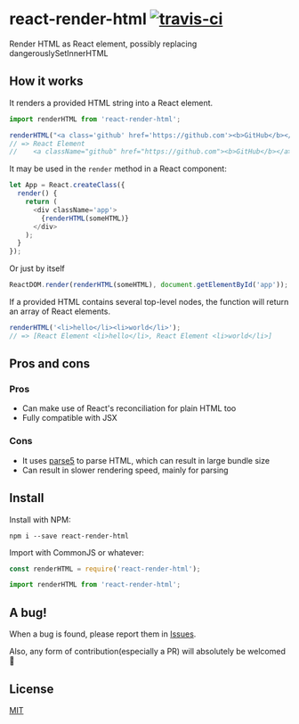 # react-render-html [![travis-ci](https://travis-ci.org/utatti/react-render-html.svg)](https://travis-ci.org/utatti/react-render-html)

Render HTML as React element, possibly replacing dangerouslySetInnerHTML

## How it works

It renders a provided HTML string into a React element.

```js
import renderHTML from 'react-render-html';

renderHTML("<a class='github' href='https://github.com'><b>GitHub</b></a>")
// => React Element
//    <a className="github" href="https://github.com"><b>GitHub</b></a>
```

It may be used in the `render` method in a React component:

```js
let App = React.createClass({
  render() {
    return (
      <div className='app'>
        {renderHTML(someHTML)}
      </div>
    );
  }
});
```

Or just by itself
```js
ReactDOM.render(renderHTML(someHTML), document.getElementById('app'));
```

If a provided HTML contains several top-level nodes, the function will return
an array of React elements.

```js
renderHTML('<li>hello</li><li>world</li>');
// => [React Element <li>hello</li>, React Element <li>world</li>]
```

## Pros and cons

### Pros

- Can make use of React's reconciliation for plain HTML too
- Fully compatible with JSX

### Cons

- It uses [parse5](https://github.com/inikulin/parse5) to parse HTML, which can
  result in large bundle size
- Can result in slower rendering speed, mainly for parsing

## Install

Install with NPM:

```
npm i --save react-render-html
```

Import with CommonJS or whatever:

```js
const renderHTML = require('react-render-html');

import renderHTML from 'react-render-html';
```

## A bug!

When a bug is found, please report them in [Issues](https://github.com/utatti/react-render-html/issues).

Also, any form of contribution(especially a PR) will absolutely be welcomed :beers:

## License

[MIT](LICENSE)

